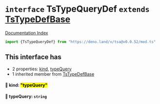 # `interface` TsTypeQueryDef `extends` [TsTypeDefBase](../private.interface.TsTypeDefBase/README.md)

[Documentation Index](../README.md)

```ts
import {TsTypeQueryDef} from "https://deno.land/x/tsa@v0.0.52/mod.ts"
```

## This interface has

- 2 properties:
[kind](#-kind-typequery),
[typeQuery](#-typequery-string)
- 1 inherited member from [TsTypeDefBase](../private.interface.TsTypeDefBase/README.md)


#### 📄 kind: <mark>"typeQuery"</mark>



#### 📄 typeQuery: `string`



